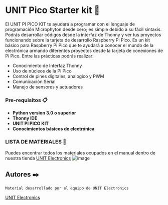 # UNIT Pico Starter kit 🚀

El UNIT PI PICO KIT te ayudará a programar con el lenguaje de programación Microphyton desde  cero; es simple debido a su fácil sintaxis. Podrás desarrollar códigos desde la interfaz de Thonny y ver tus proyectos funcionando sobre la tarjeta de desarrollo Raspberry Pi Pico.
Es un kit básico para Raspberry Pi Pico que te ayudará a conocer el mundo de la electrónica armando diferentes proyectos desde la tarjeta de conexiones de Pi Pico. Entre las prácticas podrás realizar: 

* Conocimiento de Interfaz Thonny
* Uso de núcleos de la Pi Pico
* Control de pines digitales, analogico y PWM
* Comunicación Serial
* Manejo de sensores y actuadores

### Pre-requisitos 📋

* **Python version 3.0 o superior**
* **Thonny IDE**
* **UNIT PI PICO KIT**
* **Conocimientos básicos de electrónica**

### LISTA DE MATERIALES 🔧

Puedes encontrar todos los materiales ocupados en el manual dentro de nuestra tienda [UNIT Electronics](https://uelectronics.com/)  ![image](https://user-images.githubusercontent.com/105755201/201178191-f63b6224-bf40-4aee-9777-9edf003b62b3.png)

## Autores ✒️

```
Material desarrollado por el equipo de UNIT Electronics
```
[UNIT Electronics](https://uelectronics.com/)
